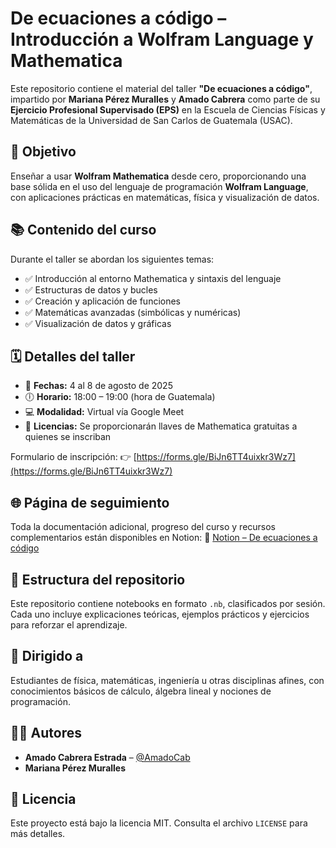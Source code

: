 # De ecuaciones a código – Introducción a Wolfram Language y Mathematica

Este repositorio contiene el material del taller **"De ecuaciones a código"**, impartido por **Mariana Pérez Muralles** y **Amado Cabrera** como parte de su **Ejercicio Profesional Supervisado (EPS)** en la Escuela de Ciencias Físicas y Matemáticas de la Universidad de San Carlos de Guatemala (USAC).


## 🧠 Objetivo
Enseñar a usar **Wolfram Mathematica** desde cero, proporcionando una base sólida en el uso del lenguaje de programación **Wolfram Language**, con aplicaciones prácticas en matemáticas, física y visualización de datos.

## 📚 Contenido del curso
Durante el taller se abordan los siguientes temas:
- ✅ Introducción al entorno Mathematica y sintaxis del lenguaje
- ✅ Estructuras de datos y bucles
- ✅ Creación y aplicación de funciones
- ✅ Matemáticas avanzadas (simbólicas y numéricas)
- ✅ Visualización de datos y gráficas

## 🗓️ Detalles del taller
- 📅 **Fechas:** 4 al 8 de agosto de 2025
- 🕕 **Horario:** 18:00 – 19:00 (hora de Guatemala)
- 💻 **Modalidad:** Virtual vía Google Meet
- 🔑 **Licencias:** Se proporcionarán llaves de Mathematica gratuitas a quienes se inscriban

Formulario de inscripción:
👉 [https://forms.gle/BiJn6TT4uixkr3Wz7](https://forms.gle/BiJn6TT4uixkr3Wz7)

## 🌐 Página de seguimiento
Toda la documentación adicional, progreso del curso y recursos complementarios están disponibles en Notion:
🔗 [Notion – De ecuaciones a código](https://www.notion.so/amadocab/De-ecuaciones-a-c-digo-22a6c4e3f1c880a8a7cace2255612b35?source=copy_link)

## 📂 Estructura del repositorio
Este repositorio contiene notebooks en formato `.nb`, clasificados por sesión. Cada uno incluye explicaciones teóricas, ejemplos prácticos y ejercicios para reforzar el aprendizaje.

## 👥 Dirigido a
Estudiantes de física, matemáticas, ingeniería u otras disciplinas afines, con conocimientos básicos de cálculo, álgebra lineal y nociones de programación.

## 🧑‍💻 Autores
- **Amado Cabrera Estrada** – [@AmadoCab](https://github.com/AmadoCab)
- **Mariana Pérez Muralles**

## 📜 Licencia
Este proyecto está bajo la licencia MIT. Consulta el archivo `LICENSE` para más detalles.

